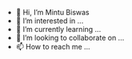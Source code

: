 - 👋 Hi, I’m Mintu Biswas
- 👀 I’m interested in ...
- 🌱 I’m currently learning ...
- 💞️ I’m looking to collaborate on ...
- 📫 How to reach me ...

<!---
mintumts/mintumts is a ✨ special ✨ repository because its `README.md` (this file) appears on your GitHub profile.
You can click the Preview link to take a look at your changes.
--->
